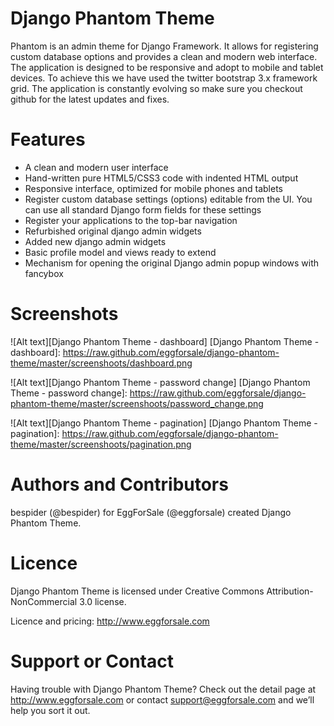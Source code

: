 Django Phantom Theme
====================

Phantom is an admin theme for Django Framework. It allows for registering custom database options and provides a clean and modern web interface.
The application is designed to be responsive and adopt to mobile and tablet devices. To achieve this we have used the twitter bootstrap 3.x framework grid. The application is constantly evolving so make sure you checkout github for the latest updates and fixes.

Features
========
* A clean and modern user interface
* Hand-written pure HTML5/CSS3 code with indented HTML output
* Responsive interface, optimized for mobile phones and tablets
* Register custom database settings (options) editable from the UI. You can use all standard Django form fields for these settings
* Register your applications to the top-bar navigation
* Refurbished original django admin widgets
* Added new django admin widgets
* Basic profile model and views ready to extend
* Mechanism for opening the original Django admin popup windows with fancybox

Screenshots
=================

![Alt text][Django Phantom Theme - dashboard]
[Django Phantom Theme - dashboard]: https://raw.github.com/eggforsale/django-phantom-theme/master/screenshoots/dashboard.png

![Alt text][Django Phantom Theme - password change]
[Django Phantom Theme - password change]: https://raw.github.com/eggforsale/django-phantom-theme/master/screenshoots/password_change.png

![Alt text][Django Phantom Theme - pagination]
[Django Phantom Theme - pagination]: https://raw.github.com/eggforsale/django-phantom-theme/master/screenshoots/pagination.png

Authors and Contributors
========================
bespider (@bespider) for EggForSale (@eggforsale) created Django Phantom Theme.

Licence
=======
Django Phantom Theme is licensed under Creative Commons Attribution-NonCommercial 3.0 license.

Licence and pricing: http://www.eggforsale.com

Support or Contact
==================
Having trouble with Django Phantom Theme? Check out the detail page at http://www.eggforsale.com or contact support@eggforsale.com and we’ll help you sort it out.
